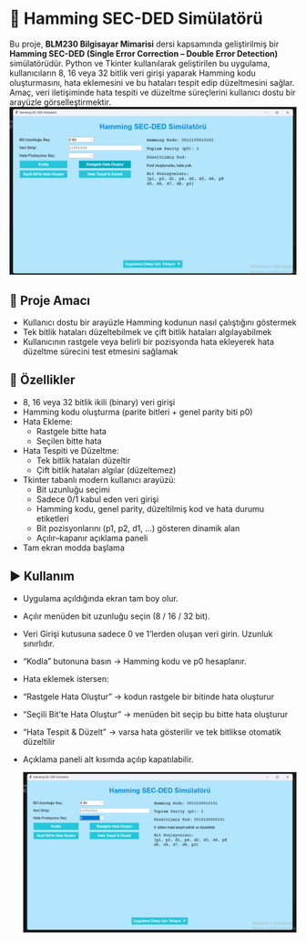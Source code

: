 # 🧠 Hamming SEC-DED Simülatörü

Bu proje, **BLM230 Bilgisayar Mimarisi** dersi kapsamında geliştirilmiş bir **Hamming SEC-DED (Single Error Correction – Double Error Detection)** simülatörüdür. Python ve Tkinter kullanılarak geliştirilen bu uygulama, kullanıcıların 8, 16 veya 32 bitlik veri girişi yaparak Hamming kodu oluşturmasını, hata eklemesini ve bu hataları tespit edip düzeltmesini sağlar. Amaç, veri iletişiminde hata tespiti ve düzeltme süreçlerini kullanıcı dostu bir arayüzle görselleştirmektir.
![Gui](gui1.png)

## 🎯 Proje Amacı

- Kullanıcı dostu bir arayüzle Hamming kodunun nasıl çalıştığını göstermek
- Tek bitlik hataları düzeltebilmek ve çift bitlik hataları algılayabilmek
- Kullanıcının rastgele veya belirli bir pozisyonda hata ekleyerek hata düzeltme sürecini test etmesini sağlamak

## 🚀 Özellikler

- 8, 16 veya 32 bitlik ikili (binary) veri girişi
- Hamming kodu oluşturma (parite bitleri + genel parity biti p0)
- Hata Ekleme:
  - Rastgele bitte hata
  - Seçilen bitte hata
- Hata Tespiti ve Düzeltme:
  - Tek bitlik hataları düzeltir
  - Çift bitlik hataları algılar (düzeltemez)
- Tkinter tabanlı modern kullanıcı arayüzü:
  - Bit uzunluğu seçimi
  - Sadece 0/1 kabul eden veri girişi
  - Hamming kodu, genel parity, düzeltilmiş kod ve hata durumu etiketleri
  - Bit pozisyonlarını (p1, p2, d1, ...) gösteren dinamik alan
  - Açılır–kapanır açıklama paneli
- Tam ekran modda başlama

## ▶️ Kullanım

- Uygulama açıldığında ekran tam boy olur.
- Açılır menüden bit uzunluğu seçin (8 / 16 / 32 bit).
- Veri Girişi kutusuna sadece 0 ve 1’lerden oluşan veri girin. Uzunluk sınırlıdır.
- “Kodla” butonuna basın → Hamming kodu ve p0 hesaplanır.
- Hata eklemek istersen:
- “Rastgele Hata Oluştur” → kodun rastgele bir bitinde hata oluşturur
- “Seçili Bit'te Hata Oluştur” → menüden bit seçip bu bitte hata oluşturur
- “Hata Tespit & Düzelt” → varsa hata gösterilir ve tek bitlikse otomatik düzeltilir
- Açıklama paneli alt kısımda açılıp kapatılabilir.

  ![Gui](gui2.png)



